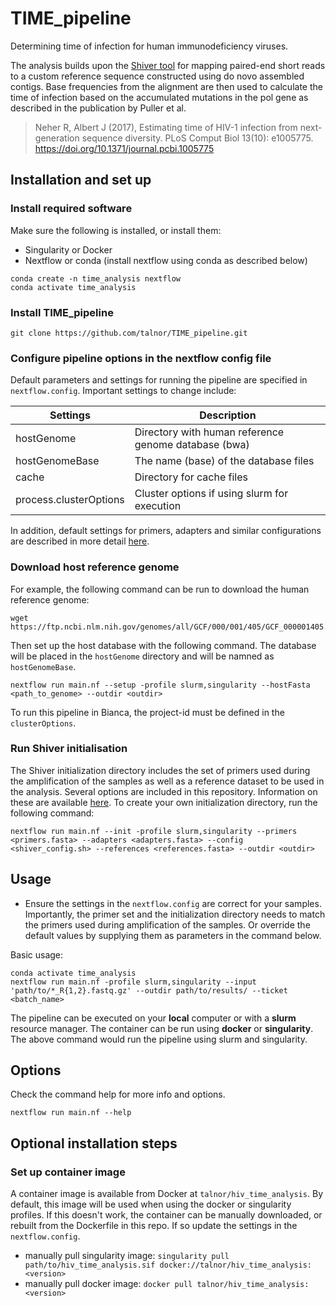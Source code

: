 # TIME_pipeline
Determining time of infection for human immunodeficiency viruses.

The analysis builds upon the [Shiver tool](https://github.com/ChrisHIV/shiver) for mapping paired-end short reads to a 
custom reference sequence constructed using do novo assembled contigs. Base frequencies from the alignment are then
used to calculate the time of infection based on the accumulated mutations in the pol gene as described in the 
publication by Puller et al.

> Neher R, Albert J (2017), Estimating time of HIV-1 infection from next-generation sequence diversity.
PLoS Comput Biol 13(10): e1005775. https://doi.org/10.1371/journal.pcbi.1005775

## Installation and set up

### Install required software

Make sure the following is installed, or install them:
- Singularity or Docker
- Nextflow or conda (install nextflow using conda as described below)

```
conda create -n time_analysis nextflow
conda activate time_analysis
```

### Install TIME_pipeline

```
git clone https://github.com/talnor/TIME_pipeline.git
```

### Configure pipeline options in the nextflow config file
Default parameters and settings for running the pipeline are specified in `nextflow.config`. 
Important settings to change include:

| Settings                  | Description                                                     | 
| ------------------------- | --------------------------------------------------------------- |
| hostGenome                | Directory with human reference genome database (bwa)            |
| hostGenomeBase            | The name (base) of the database files                           |
| cache                     | Directory for cache files                                       |
| process.clusterOptions    | Cluster options if using slurm for execution                    |

In addition, default settings for primers, adapters and similar configurations are described in more 
detail [here](data/README.md).

### Download host reference genome

For example, the following command can be run to download the human reference genome:
```
wget https://ftp.ncbi.nlm.nih.gov/genomes/all/GCF/000/001/405/GCF_000001405.39_GRCh38.p13/GCF_000001405.39_GRCh38.p13_genomic.fna.gz
```
 
Then set up the host database with the following command. The database will be placed in the `hostGenome` directory
and will be namned as `hostGenomeBase`.
```
nextflow run main.nf --setup -profile slurm,singularity --hostFasta <path_to_genome> --outdir <outdir>
```

To run this pipeline in Bianca, the project-id must be defined in the `clusterOptions`.

### Run Shiver initialisation
The Shiver initialization directory includes the set of primers used during the amplification of the samples as well as a 
reference dataset to be used in the analysis. Several options are included in this repository. Information on these are 
available [here](data/README.md). To create your own initialization directory, run the following command:
```
nextflow run main.nf --init -profile slurm,singularity --primers <primers.fasta> --adapters <adapters.fasta> --config <shiver_config.sh> --references <references.fasta> --outdir <outdir>
```

## Usage
- Ensure the settings in the `nextflow.config` are correct for your samples. Importantly, the primer set and the 
  initialization directory needs to match the primers used during amplification of the samples. Or override the
  default values by supplying them as parameters in the command below.

Basic usage:
```
conda activate time_analysis
nextflow run main.nf -profile slurm,singularity --input 'path/to/*_R{1,2}.fastq.gz' --outdir path/to/results/ --ticket <batch_name>
```

The pipeline can be executed on your **local** computer or with a **slurm** resource manager. The container can be run using 
**docker** or **singularity**. The above command would run the pipeline using slurm and singularity. 

## Options
Check the command help for more info and options.
```
nextflow run main.nf --help
```

## Optional installation steps

### Set up container image
A container image is available from Docker at `talnor/hiv_time_analysis`.
By default, this image will be used when using the docker or singularity profiles. If this doesn't work, the container can be manually downloaded, or rebuilt from the Dockerfile in this 
repo. If so update the settings in the `nextflow.config`.
* manually pull singularity image: `singularity pull path/to/hiv_time_analysis.sif docker://talnor/hiv_time_analysis:<version>`
* manually pull docker image: `docker pull talnor/hiv_time_analysis:<version>`
